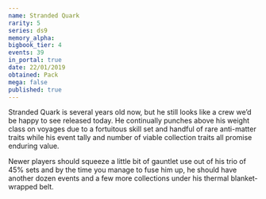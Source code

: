 ```yaml
---
name: Stranded Quark
rarity: 5
series: ds9
memory_alpha:
bigbook_tier: 4
events: 39
in_portal: true
date: 22/01/2019
obtained: Pack
mega: false
published: true
---
```


Stranded Quark is several years old now, but he still looks like a crew we’d be happy to see released today. He continually punches above his weight class on voyages due to a fortuitous skill set and handful of rare anti-matter traits while his event tally and number of viable collection traits all promise enduring value.

Newer players should squeeze a little bit of gauntlet use out of his trio of 45% sets and by the time you manage to fuse him up, he should have another dozen events and a few more collections under his thermal blanket-wrapped belt.

